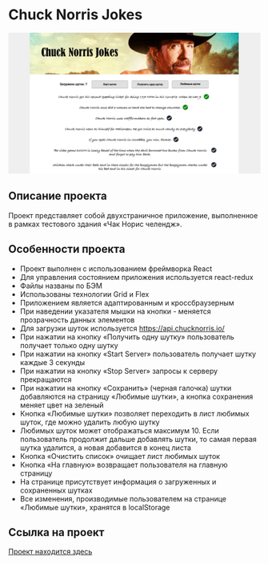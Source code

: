 # Chuck Norris Jokes
![Alt-фото проекта](https://github.com/eugened503/chuck-norris-react-redux/blob/main/src/images/present.jpg?raw=true)
## Описание проекта
Проект представляет собой двухстраничное приложение, выполненное в рамках тестового здания «Чак Норис челендж».

## Особенности проекта
+ Проект выполнен с использованием фреймворка React
+ Для управления состоянием приложения используется react-redux 
+ Файлы названы по БЭМ
+ Использованы технологии Grid и Flex
+ Приложением является адаптированным и кроссбраузерным
+ При наведении указателя мышки на кнопки - меняется прозрачность данных элементов
+ Для загрузки шуток используется https://api.chucknorris.io/
+ При нажатии на кнопку «Получить одну шутку» пользователь получает только одну шутку 
+ При нажатии на кнопку «Start Server» пользователь получает шутку каждые 3 секунды
+ При нажатии на кнопку «Stop Server» запросы к серверу прекращаются
+ При нажатии на кнопку «Сохранить» (черная галочка) шутки добавляются на страницу «Любимые шутки», а кнопка сохранения меняет цвет на зеленый
+ Кнопка «Любимые шутки» позволяет переходить в лист любимых шуток, где можно удалить любую шутку
+  Любимых шуток может отображаться максимум 10. Если пользователь продолжит дальше добавлять шутки, то самая первая шутка удалится, а новая добавится в конец листа
+ Кнопка «Очистить список» очищает лист любимых шуток
+ Кнопка «На главную» возвращает пользователя на главную страницу
+ На странице присутствует информация о загруженных и сохраненных шутках
+ Все изменения, производимые пользователем на странице «Любимые шутки», хранятся в localStorage

## Ссылка на проект
[Проект находится здесь](https://eugened503.github.io/chuck-norris-react-redux/)